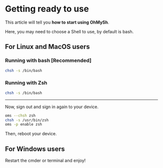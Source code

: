 # Getting ready to use

This article will tell you **how to start using OhMySh**.

Here, you may need to choose a Shell to use, by default is bash.

## For Linux and MacOS users

### Running with bash [Recommended]

```bash
chsh -s /bin/bash
```

### Running with Zsh

```bash
chsh -s /bin/bash
```

---

Now, sign out and sign in again to your device.

```bash
oms --chsh zsh
chsh -s /usr/bin/zsh
oms -p enable zsh
```

Then, reboot your device.

<!--

### Running with SH

**If you don't know what it is, do NOT try it.**

First, check your system in the installation guide.

```bash
chsh -s /bin/sh
```

**Or** run command `sh --login` or `bash` if you want to use it.

-->

## For Windows users

Restart the cmder or terminal and enjoy!
